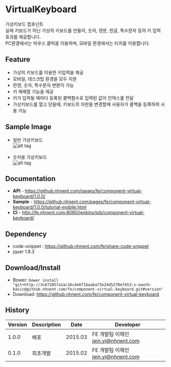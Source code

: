 VirtualKeyboard
======================
가상키보드 컴포넌트<br>
실제 키보드가 아닌 가상의 키보드를 만들어, 숫자, 영문, 한글, 특수문자 등의 키 입력 효과를 제공합니다.<br>
PC환경에서는 마우스 클릭을 이용하며, 모바일 환경에서는 터치를 이용합니다.

## Feature
* 가상의 키보드를 이용한 키입력을 제공
* 모바일, 데스크탑 환경을 모두 지원
* 한영, 숫자, 특수문자 변환이 가능
* 키 재배열 기능을 제공
* 키가 입력될 때마다 등록된 콜백함수로 입력된 값이 인덱스를 전달
* 가상키보드를 열고 닫을때, 키보드의 자판을 변경할때 사용자가 콜백을 등록하여 사용 가능

## Sample Image
* 일반 가상키보드<br>
![alt tag](https://github.nhnent.com/pages/fe/component-virtual-keyboard/vknormal.png)<br><br>
* 숫자용 가상키보드<br>
![alt tag](https://github.nhnent.com/pages/fe/component-virtual-keyboard/vksample.png)

## Documentation
* **API** - https://github.nhnent.com/pages/fe/component-virtual-keyboard/1.0.0/
* **Sample** - https://github.nhnent.com/pages/fe/component-virtual-keyboard/1.0.0/tutorial-mobile.html
* **CI** - http://fe.nhnent.com:8080/jenkins/job/component-virtual-keyboard/

## Dependency
* code-snippet : https://github.nhnent.com/fe/share-code-snippet
* jquer 1.8.3

## Download/Install
* Bower: `bower install "git+http://3c672057a1ac16c4e6f1baaba73e24d5270ef453:x-oauth-basic@github.nhnent.com/fe/component-virtual-keyboard.git#version"`
* Download: https://github.nhnent.com/fe/component-virtual-keyboard

## History
| Version | Description | Date | Developer |
| ---- | ---- | ---- | ---- |
| 1.0.0 | 배포 | 2015.03 | FE 개발팀 이제인 <jein.yi@nhnent.com> |
| 0.1.0 | 최초개발 | 2015.02 | FE 개발팀 이제인 <jein.yi@nhnent.com> |


